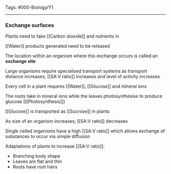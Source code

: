 Tags: #000-Biology/Y1

---
### Exchange surfaces
Plants need to take [[Carbon dioxide]] and nutrients in

[[Water]] products generated need to be released

The location within an organism where this exchange occurs is called an **exchange site**

Large organisms require specialised transport systems as transport distance increases, [[SA:V ratio]] increases and level of activity increases

Every cell in a plant requires [[Water]], [[Glucose]] and mineral ions

The roots take in mineral ions while the leaves photosynthesise to produce glucose ([[Photosynthesis]])

[[Glucose]] is transported as [[Sucrose]] in plants

As size of an organism increases, [[SA:V ratio]] decreases

Single celled organisms have a high [[SA:V ratio]] which allows exchange of substances to occur via simple diffusion

Adaptations of plants to increase [[SA:V ratio]]:

- Branching body shape
- Leaves are flat and thin
- Roots have root hairs